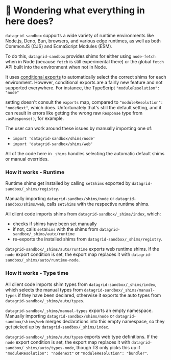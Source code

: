 # 👋 Wondering what everything in here does?

`datagrid-sandbox` supports a wide variety of runtime environments like Node.js, Deno, Bun, browsers, and various
edge runtimes, as well as both CommonJS (CJS) and EcmaScript Modules (ESM).

To do this, `datagrid-sandbox` provides shims for either using `node-fetch` when in Node (because `fetch` is still experimental there) or the global `fetch` API built into the environment when not in Node.

It uses [conditional exports](https://nodejs.org/api/packages.html#conditional-exports) to
automatically select the correct shims for each environment. However, conditional exports are a fairly new
feature and not supported everywhere. For instance, the TypeScript `"moduleResolution": "node"`

setting doesn't consult the `exports` map, compared to `"moduleResolution": "nodeNext"`, which does.
Unfortunately that's still the default setting, and it can result in errors like
getting the wrong raw `Response` type from `.asResponse()`, for example.

The user can work around these issues by manually importing one of:

- `import 'datagrid-sandbox/shims/node'`
- `import 'datagrid-sandbox/shims/web'`

All of the code here in `_shims` handles selecting the automatic default shims or manual overrides.

### How it works - Runtime

Runtime shims get installed by calling `setShims` exported by `datagrid-sandbox/_shims/registry`.

Manually importing `datagrid-sandbox/shims/node` or `datagrid-sandbox/shims/web`, calls `setShims` with the respective runtime shims.

All client code imports shims from `datagrid-sandbox/_shims/index`, which:

- checks if shims have been set manually
- if not, calls `setShims` with the shims from `datagrid-sandbox/_shims/auto/runtime`
- re-exports the installed shims from `datagrid-sandbox/_shims/registry`.

`datagrid-sandbox/_shims/auto/runtime` exports web runtime shims.
If the `node` export condition is set, the export map replaces it with `datagrid-sandbox/_shims/auto/runtime-node`.

### How it works - Type time

All client code imports shim types from `datagrid-sandbox/_shims/index`, which selects the manual types from `datagrid-sandbox/_shims/manual-types` if they have been declared, otherwise it exports the auto types from `datagrid-sandbox/_shims/auto/types`.

`datagrid-sandbox/_shims/manual-types` exports an empty namespace.
Manually importing `datagrid-sandbox/shims/node` or `datagrid-sandbox/shims/web` merges declarations into this empty namespace, so they get picked up by `datagrid-sandbox/_shims/index`.

`datagrid-sandbox/_shims/auto/types` exports web type definitions.
If the `node` export condition is set, the export map replaces it with `datagrid-sandbox/_shims/auto/types-node`, though TS only picks this up if `"moduleResolution": "nodenext"` or `"moduleResolution": "bundler"`.
